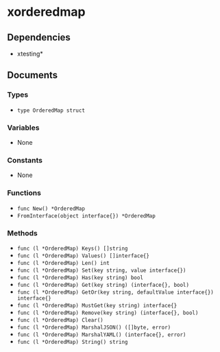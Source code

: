 # xorderedmap

## Dependencies

+ xtesting*

## Documents

### Types

+ `type OrderedMap struct`

### Variables

+ None

### Constants

+ None

### Functions

+ `func New() *OrderedMap`
+ `FromInterface(object interface{}) *OrderedMap`

### Methods

+ `func (l *OrderedMap) Keys() []string`
+ `func (l *OrderedMap) Values() []interface{}`
+ `func (l *OrderedMap) Len() int`
+ `func (l *OrderedMap) Set(key string, value interface{})`
+ `func (l *OrderedMap) Has(key string) bool`
+ `func (l *OrderedMap) Get(key string) (interface{}, bool)`
+ `func (l *OrderedMap) GetOr(key string, defaultValue interface{}) interface{}`
+ `func (l *OrderedMap) MustGet(key string) interface{}`
+ `func (l *OrderedMap) Remove(key string) (interface{}, bool)`
+ `func (l *OrderedMap) Clear()`
+ `func (l *OrderedMap) MarshalJSON() ([]byte, error)`
+ `func (l *OrderedMap) MarshalYAML() (interface{}, error)`
+ `func (l *OrderedMap) String() string`
